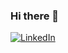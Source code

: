 ### Hi there 👋

<!--
**italomoraess/italomoraess** is a ✨ _special_ ✨ repository because its `README.md` (this file) appears on your GitHub profile.

Here are some ideas to get you started:

- 🔭 I’m currently working on ...
- 🌱 I’m currently learning ...
- 👯 I’m looking to collaborate on ...
- 🤔 I’m looking for help with ...
- 💬 Ask me about ...
- 📫 How to reach me: ...
- 😄 Pronouns: ...
- ⚡ Fun fact: ...
-->

<a href="https://www.linkedin.com/in/italo-moraess/"><img alt="LinkedIn" src="https://img.shields.io/badge/LinkedIn-0077B5?style=for-the-badge&logo=linkedin&logoColor=white" /></a>
